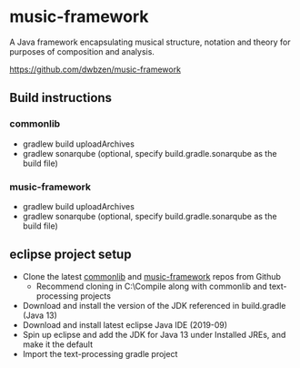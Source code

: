# music-framework

A Java framework encapsulating musical structure, notation and theory for purposes of composition and analysis.

https://github.com/dwbzen/music-framework

## Build instructions
### commonlib
* gradlew build uploadArchives
* gradlew sonarqube (optional, specify build.gradle.sonarqube as the build file)

### music-framework
* gradlew build uploadArchives
* gradlew sonarqube (optional, specify build.gradle.sonarqube as the build file)

## eclipse project setup
* Clone the latest [commonlib](https://github.com/dwbzen/commonlib) and [music-framework](https://github.com/dwbzen/music-framework) repos from Github
    * Recommend cloning in C:\Compile along with commonlib and text-processing projects
* Download and install the version of the JDK referenced in build.gradle (Java 13)
* Download and install latest eclipse Java IDE (2019-09)
* Spin up eclipse and add the JDK for Java 13 under Installed JREs, and make it the default
* Import the text-processing gradle project